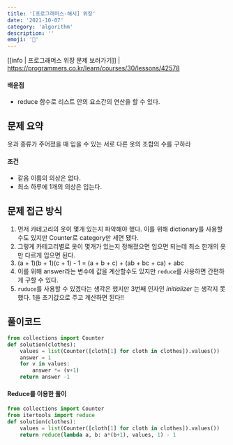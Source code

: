 ```yaml
---
title: '[프로그래머스-해시] 위장'
date: '2021-10-07'
category: 'algorithm'
description: ''
emoji: '👕'
---
```


[[info | 프로그래머스 위장 문제 보러가기]]
| https://programmers.co.kr/learn/courses/30/lessons/42578



#### 배운점

- reduce 함수로 리스트 안의 요소간의 연산을 할 수 있다.

## 문제 요약

옷과 종류가 주어졌을 때 입을 수 있는 서로 다른 옷의 조합의 수를 구하라

#### 조건

- 같음 이름의 의상은 없다.
- 최소 하루에 1개의 의상은 입는다.

## 문제 접근 방식

1. 먼저 카테고리의 옷이 몇개 있는지 파악해야 했다. 이를 위해 dictionary를 사용할 수도 있지만 Counter로 category만 세면 됐다.
2. 그렇게 카테고리별로 옷이 몇개가 있는지 정해졌으면 입으면 되는데 최소 한개의 옷만 다르게 입으면 된다. 
3. (a + 1)(b + 1)(c + 1) - 1 = (a + b + c) + (ab + bc + ca) + abc
4. 이를 위해 answer라는 변수에 값을 계산할수도 있지만 `reduce`를 사용하면 간편하게 구할 수 있다.
5. `ruduce`를 사용할 수 있겠다는 생각은 했지만 3번째 인자인 *initializer* 는 생각지 못했다. 1을 초기값으로 주고 계산하면 된다!!

## 풀이코드

```python
from collections import Counter
def solution(clothes):
    values = list(Counter([cloth[1] for cloth in clothes]).values())
    answer = 1
    for v in values:
    	answer *= (v+1)
    return answer -1
```

#### Reduce를 이용한 풀이

```python
from collections import Counter
from itertools import reduce
def solution(clothes):
    values = list(Counter([cloth[1] for cloth in clothes]).values())
    return reduce(lambda a, b: a*(b+1), values, 1) - 1
```

